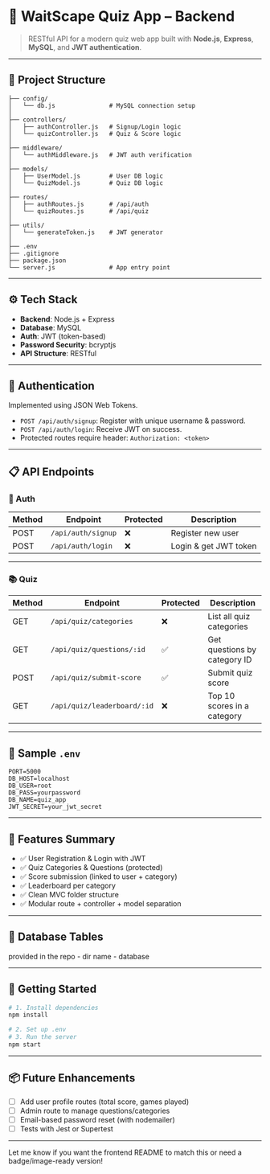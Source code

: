 # 🧠 WaitScape Quiz App – Backend

> RESTful API for a modern quiz web app built with **Node.js**, **Express**, **MySQL**, and **JWT authentication**.

---

## 📁 Project Structure

```
├── config/
│   └── db.js               # MySQL connection setup
│
├── controllers/
│   ├── authController.js   # Signup/Login logic
│   └── quizController.js   # Quiz & Score logic
│
├── middleware/
│   └── authMiddleware.js   # JWT auth verification
│
├── models/
│   ├── UserModel.js        # User DB logic
│   └── QuizModel.js        # Quiz DB logic
│
├── routes/
│   ├── authRoutes.js       # /api/auth
│   └── quizRoutes.js       # /api/quiz
│
├── utils/
│   └── generateToken.js    # JWT generator
│
├── .env
├── .gitignore
├── package.json
└── server.js               # App entry point
```

---

## ⚙️ Tech Stack

* **Backend**: Node.js + Express
* **Database**: MySQL
* **Auth**: JWT (token-based)
* **Password Security**: bcryptjs
* **API Structure**: RESTful

---

## 🔐 Authentication

Implemented using JSON Web Tokens.

* `POST /api/auth/signup`: Register with unique username & password.
* `POST /api/auth/login`: Receive JWT on success.
* Protected routes require header:
  `Authorization: <token>`

---

## 📋 API Endpoints

### 🔐 Auth

| Method | Endpoint           | Protected | Description           |
| ------ | ------------------ | --------- | --------------------- |
| POST   | `/api/auth/signup` | ❌         | Register new user     |
| POST   | `/api/auth/login`  | ❌         | Login & get JWT token |

---

### 📚 Quiz

| Method | Endpoint                    | Protected | Description                  |
| ------ | --------------------------- | --------- | ---------------------------- |
| GET    | `/api/quiz/categories`      | ❌         | List all quiz categories     |
| GET    | `/api/quiz/questions/:id`   | ✅         | Get questions by category ID |
| POST   | `/api/quiz/submit-score`    | ✅         | Submit quiz score            |
| GET    | `/api/quiz/leaderboard/:id` | ❌         | Top 10 scores in a category  |

---

## 🧪 Sample `.env`

```
PORT=5000
DB_HOST=localhost
DB_USER=root
DB_PASS=yourpassword
DB_NAME=quiz_app
JWT_SECRET=your_jwt_secret
```

---

## 🧠 Features Summary

* ✅ User Registration & Login with JWT
* ✅ Quiz Categories & Questions (protected)
* ✅ Score submission (linked to user + category)
* ✅ Leaderboard per category
* ✅ Clean MVC folder structure
* ✅ Modular route + controller + model separation

---

## 🧱 Database Tables
provided in the repo - dir name - database

---

## 🚀 Getting Started

```bash
# 1. Install dependencies
npm install

# 2. Set up .env
# 3. Run the server
npm start
```

---

## 📦 Future Enhancements

* [ ] Add user profile routes (total score, games played)
* [ ] Admin route to manage questions/categories
* [ ] Email-based password reset (with nodemailer)
* [ ] Tests with Jest or Supertest

---

Let me know if you want the frontend README to match this or need a badge/image-ready version!
